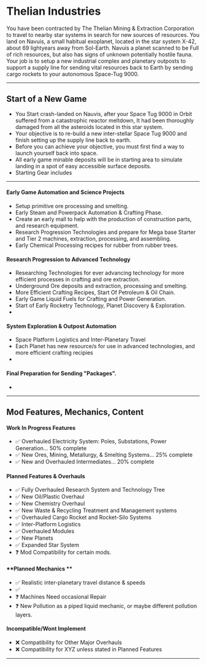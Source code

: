 # Thelian Industries

 You have been contracted by The Thelian Mining & Extraction Corporation to travel to nearby star systems in search for new sources of resources. 
 You land on Navuis, a small habitual exoplanet, located in the star system X-42, about 69 lightyears away from Sol-Earth. Navuis a planet scanned to be Full of rich resources, but also has signs of unknown potentially hostile fauna. 
 Your job is to setup a new industrial complex and planetary outposts to support a supply line for sending vital resources back to Earth by sending cargo rockets to your autonomous Space-Tug 9000.

---
## Start of a New Game
- You Start crash-landed on Nauvis, after your Space Tug 9000 in Orbit suffered from a catastrophic reactor meltdown, It had been thoroughly damaged from all the asteroids located in this star system.
- Your objective is to re-build a new inter-stellar Space Tug 9000 and finish setting up the supply line back to earth.
- Before you can achieve your objective, you must first find a way to launch yourself back into space.
- All early game minable deposits will be in starting area to simulate landing in a spot of easy accessible surface deposits.
- Starting Gear includes 
---
#### Early Game Automation and Science Projects
- Setup primitive ore processing and smelting.
- Early Steam and Powerpack Automation & Crafting Phase. 
- Create an early mall to help with the production of construction parts, and research equipment.
- Research Progression Technologies and prepare for Mega base Starter and Tier 2 machines, extraction, processing, and assembling.
- Early Chemical Processing recipes for rubber from rubber trees.

#### Research Progression to Advanced Technology

- Researching Technologies for ever advancing technology for more efficient processes in crafting and ore extraction. 
- Underground Ore deposits and extraction, processing and smelting.
- More Efficient Crafting Recipes, Start Of Petroleum & Oil Chain.
- Early Game Liquid Fuels for Crafting and Power Generation.
- Start of Early Rocketry Technology, Planet Discovery & Exploration.
- 

#### System Exploration & Outpost Automation

- Space Platform Logistics and Inter-Planetary Travel
- Each Planet has new resource/s for use in advanced technologies, and more efficient crafting recipies
- 

#### Final Preparation for Sending "Packages".

- 

---

## **Mod Features, Mechanics, Content**



#### Work In Progress Features

- :white_check_mark: Overhauled Electricity System: Poles, Substations, Power Generation... 50% complete
- :white_check_mark: New Ores, Mining, Metallurgy, & Smelting Systems... 25% complete
- :white_check_mark: New and Overhauled Intermediates... 20% complete


#### **Planned Features & Overhauls**

- :white_check_mark: Fully Overhauled Research System and Technology Tree
- :white_check_mark: New Oil/Plastic Overhaul
- :white_check_mark: New Chemistry Overhaul
- :white_check_mark: New Waste & Recycling Treatment and Management systems
- :white_check_mark: Overhauled Cargo Rocket and Rocket-Silo Systems
- :white_check_mark: Inter-Platform Logistics
- :white_check_mark: Overhauled Modules
- :white_check_mark: New Planets
- :white_check_mark: Expanded Star System
- :question: Mod Compatibility for certain mods.

#### **Planned Mechanics **
- :white_check_mark: Realistic inter-planetary travel distance & speeds
- :white_check_mark: 
- :question: Machines Need occasional Repair
- :question: New Pollution as a piped liquid mechanic, or maybe different pollution layers. 

#### **Incompatible/Wont Implement**

- :x: Compatibility for Other Major Overhauls
- :x: Compatibility for XYZ unless stated in Planned Features


---